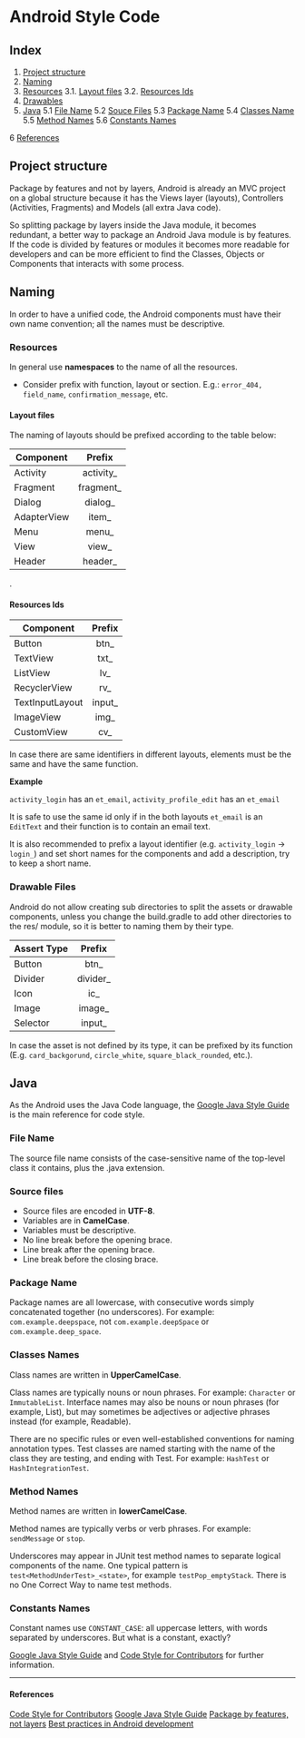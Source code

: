 # Android Style Code

## Index

1. [Project structure](#project-structure)
2. [Naming](#naming)
3. [Resources](#resources)
	3.1. [Layout files](#layout-files)
    3.2. [Resources Ids](#resouces-ids)
4. [Drawables](#drawable-files)
5. [Java](#java)
	5.1 [File Name](#file-name)
    5.2 [Souce Files](#source-files)
    5.3 [Package Name](#package-name)
    5.4 [Classes Name](#classes-names)
    5.5 [Method Names](#method-names)
    5.6 [Constants Names](#constants-names)
    
6 [References](#references)

## Project structure

Package by features and not by layers, Android is already an MVC project on a global structure because it has the Views layer (layouts), Controllers (Activities, Fragments) and Models (all extra Java code). 

So splitting package by layers inside the Java module, it becomes redundant, a better way to package an Android Java module is by features. If the code is divided by features or modules it becomes more readable for developers and can be more efficient to find the Classes, Objects or Components that interacts with some process.

## Naming

In order to have a unified code, the Android components must have their own name convention; all the names must be descriptive.

### Resources

In general use __namespaces__ to the name of all the resources.

* Consider prefix with function, layout or section. E.g.: `error_404, field_name`, `confirmation_message`, etc.

#### Layout files

The naming of layouts should be prefixed according to the table below:

| Component     | Prefix         |
| ------------- |:--------------:|
| Activity      | activity_      |
| Fragment      | fragment_      |
| Dialog        | dialog_        |
| AdapterView	| item_          |
| Menu			| menu_			 |
| View			| view_			 |
| Header		| header_		 |
.

#### Resources Ids

| Component			| Prefix		|
| ----------------- |:-------------:|
| Button			| btn_			|
| TextView			| txt_			|
| ListView			| lv_			|
| RecyclerView		| rv_			|
| TextInputLayout	| input_		|
| ImageView			| img_			|
| CustomView		| cv_			|

In case there are same identifiers in different layouts, elements must be the same and have the same function.

__Example__

`activity_login` has  an `et_email`,
`activity_profile_edit` has an `et_email`

It is safe to use the same id only if in the both layouts `et_email` is an `EditText` and their function is to contain an email text.

It is also recommended to prefix a layout identifier (e.g. `activity_login` -> `login_`) and set short names for the components and add a description, try to keep a short name.


### Drawable Files

Android do not allow creating sub directories to split the assets or drawable components, unless you change the build.gradle to add other directories to the res/ module, so it is better to naming them by their type.

| Assert Type		| Prefix		|
| ----------------- |:-------------:|
| Button			| btn_			|
| Divider			| divider_		|
| Icon				| ic_			|
| Image				| image_		|
| Selector			| input_		|

In case the asset is not defined by its type, it can be prefixed by its function (E.g. `card_backgorund`, `circle_white`, `square_black_rounded`, etc.).

## Java


As the Android uses the Java Code language, the [Google Java Style Guide](https://google.github.io/styleguide/javaguide.html) is the main reference for code style.

### File Name

The source file name consists of the case-sensitive name of the top-level class it contains, plus the .java extension.

### Source files

* Source files are encoded in __UTF-8__.
* Variables are in __CamelCase__.
* Variables must be descriptive.
* No line break before the opening brace.
* Line break after the opening brace.
* Line break before the closing brace.

### Package Name

Package names are all lowercase, with consecutive words simply concatenated together (no underscores). For example:  `com.example.deepspace`, not `com.example.deepSpace` or `com.example.deep_space`.

### Classes Names

Class names are written in __UpperCamelCase__.

Class names are typically nouns or noun phrases. For example: `Character` or `ImmutableList`. Interface names may also be nouns or noun phrases (for example, List), but may sometimes be adjectives or adjective phrases instead (for example, Readable).

There are no specific rules or even well-established conventions for naming annotation types.
Test classes are named starting with the name of the class they are testing, and ending with Test. For example:  `HashTest` or `HashIntegrationTest`.

### Method Names

Method names are written in __lowerCamelCase__.

Method names are typically verbs or verb phrases. For example: `sendMessage` or `stop`.

Underscores may appear in JUnit test method names to separate logical components of the name. One typical pattern is `test<MethodUnderTest>_<state>`, for example `testPop_emptyStack`. There is no One Correct Way to name test methods.

### Constants Names

Constant names use `CONSTANT_CASE`: all uppercase letters, with words separated by underscores. But what is a constant, exactly?


[Google Java Style Guide](https://google.github.io/styleguide/javaguide.html) and [Code Style for Contributors](https://source.android.com/source/code-style) for further information.

---

#### References

[Code Style for Contributors](https://source.android.com/source/code-style)
[Google Java Style Guide](https://google.github.io/styleguide/javaguide.html)
[Package by features, not layers](https://hackernoon.com/package-by-features-not-layers-2d076df1964d)
[Best practices in Android development](https://github.com/futurice/android-best-practices)
